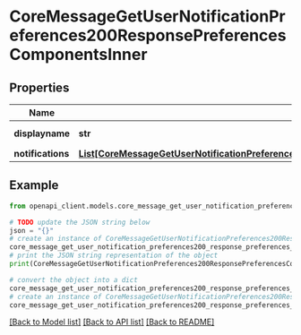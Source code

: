 # CoreMessageGetUserNotificationPreferences200ResponsePreferencesComponentsInner


## Properties

Name | Type | Description | Notes
------------ | ------------- | ------------- | -------------
**displayname** | **str** | Display name | [optional] 
**notifications** | [**List[CoreMessageGetUserNotificationPreferences200ResponsePreferencesComponentsInnerNotificationsInner]**](CoreMessageGetUserNotificationPreferences200ResponsePreferencesComponentsInnerNotificationsInner.md) |  | [optional] 

## Example

```python
from openapi_client.models.core_message_get_user_notification_preferences200_response_preferences_components_inner import CoreMessageGetUserNotificationPreferences200ResponsePreferencesComponentsInner

# TODO update the JSON string below
json = "{}"
# create an instance of CoreMessageGetUserNotificationPreferences200ResponsePreferencesComponentsInner from a JSON string
core_message_get_user_notification_preferences200_response_preferences_components_inner_instance = CoreMessageGetUserNotificationPreferences200ResponsePreferencesComponentsInner.from_json(json)
# print the JSON string representation of the object
print(CoreMessageGetUserNotificationPreferences200ResponsePreferencesComponentsInner.to_json())

# convert the object into a dict
core_message_get_user_notification_preferences200_response_preferences_components_inner_dict = core_message_get_user_notification_preferences200_response_preferences_components_inner_instance.to_dict()
# create an instance of CoreMessageGetUserNotificationPreferences200ResponsePreferencesComponentsInner from a dict
core_message_get_user_notification_preferences200_response_preferences_components_inner_from_dict = CoreMessageGetUserNotificationPreferences200ResponsePreferencesComponentsInner.from_dict(core_message_get_user_notification_preferences200_response_preferences_components_inner_dict)
```
[[Back to Model list]](../README.md#documentation-for-models) [[Back to API list]](../README.md#documentation-for-api-endpoints) [[Back to README]](../README.md)


